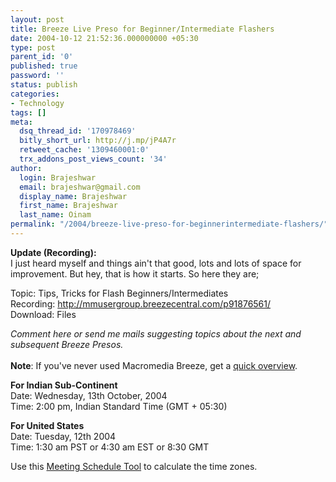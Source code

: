 ```yaml
---
layout: post
title: Breeze Live Preso for Beginner/Intermediate Flashers
date: 2004-10-12 21:52:36.000000000 +05:30
type: post
parent_id: '0'
published: true
password: ''
status: publish
categories:
- Technology
tags: []
meta:
  dsq_thread_id: '170978469'
  bitly_short_url: http://j.mp/jP4A7r
  retweet_cache: '1309460001:0'
  trx_addons_post_views_count: '34'
author:
  login: Brajeshwar
  email: brajeshwar@gmail.com
  display_name: Brajeshwar
  first_name: Brajeshwar
  last_name: Oinam
permalink: "/2004/breeze-live-preso-for-beginnerintermediate-flashers/"
---
```

<p><strong>Update (Recording):</strong><br />
I just heard myself and things ain't that good, lots and lots of space for improvement. But hey, that is how it starts. So here they are;</p>
<p>Topic: Tips, Tricks for Flash Beginners/Intermediates<br />
Recording: <a href="http://mmusergroup.breezecentral.com/p91876561/" title="Breeze Recording">http://mmusergroup.breezecentral.com/p91876561/</a><br />
Download: Files</p>
<p><em>Comment here or send me mails suggesting topics about the next and subsequent Breeze Presos.</em><br />
<!--more--><br />
<strong>Note</strong>: If you've never used Macromedia Breeze, get a <a href="http://www.macromedia.com/go/breeze_live_intro_en" title="Breeze Live Overview">quick overview</a>.</p>
<p><strong>For Indian Sub-Continent</strong><br />
Date: Wednesday, 13th October, 2004<br />
Time: 2:00 pm, Indian Standard Time (GMT + 05:30)</p>
<p><strong>For United States</strong><br />
Date: Tuesday, 12th 2004<br />
Time: 1:30 am PST or 4:30 am EST or 8:30 GMT</p>
<p>Use this <a href="http://www.timeanddate.com/worldclock/meeting.html" title="Meeting Schedule Tool">Meeting Schedule Tool</a> to calculate the time zones.</p>
